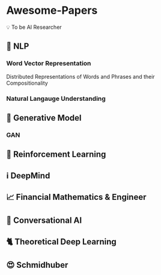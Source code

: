 # Awesome-Papers
:bulb: To be AI Researcher

## :office: NLP

### Word Vector Representation
Distributed Representations of Words and Phrases
and their Compositionality

### Natural Langauge Understanding

## :art: Generative Model

### GAN

## :brain: Reinforcement Learning

## :information_source: DeepMind

## :chart_with_upwards_trend: Financial Mathematics & Engineer

## :massage: Conversational AI

## :cat2: Theoretical Deep Learning

## :heart_eyes: Schmidhuber
